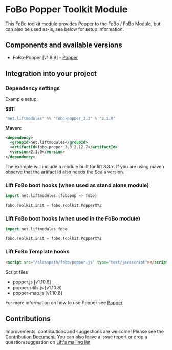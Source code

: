 # FoBo Popper Toolkit Module

This FoBo toolkit module provides Popper to the FoBo / FoBo Module, 
but can also be used as-is, see below for setup information. 

## Components and available versions

- FoBo-Popper [v1.9.9] - [Popper](https://popper.js.org/) 

## Integration into your project 

### Dependency settings

Example setup:

**SBT:**
```scala
"net.liftmodules" %% "fobo-popper_3.3" % "2.1.0"
```
**Maven:**
```xml
<dependency>
  <groupId>net.liftmodules</groupId>
  <artifactId>fobo-popper_3.3_2.12.7</artifactId>
  <version>2.1.0</version>
</dependency>
```
The example will include a module built for lift 3.3.x. 
If you are using maven observe that the artifact id also needs the Scala version.

### Lift FoBo boot hooks (when used as stand alone module)
```scala
import net.liftmodules.{fobopop => fobo}
  :
fobo.Toolkit.init = fobo.Toolkit.PopperXYZ 
```
### Lift FoBo boot hooks (when used in the FoBo module)
```scala
import net.liftmodules.fobo
  :
fobo.Toolkit.init = fobo.Toolkit.PopperXYZ 
```
### Lift FoBo Template hooks
```html
<script src="/classpath/fobo/popper.js" type="text/javascript"></script>
```

Script files

- popper.js [v1.10.8]
- popper-utils.js [v1.10.8]
- popper-map.js [v1.10.8]

For more information on how to use Popper see [Popper](https://popper.js.org/)

 
## Contributions

Improvements, contributions and suggestions are welcome! Please see the [Contribution Document](https://github.com/karma4u101/FoBo/blob/master/CONTRIBUTING.md). You can also leave a issue report or drop a question/suggestion on [Lift's mailing list](http://groups.google.com/group/liftweb/) 
